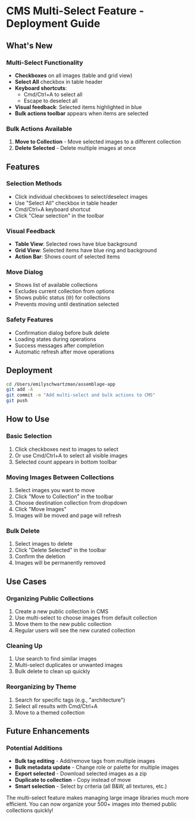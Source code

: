 # CMS Multi-Select Feature - Deployment Guide

## What's New

### Multi-Select Functionality
- **Checkboxes** on all images (table and grid view)
- **Select All** checkbox in table header
- **Keyboard shortcuts**: 
  - Cmd/Ctrl+A to select all
  - Escape to deselect all
- **Visual feedback**: Selected items highlighted in blue
- **Bulk actions toolbar** appears when items are selected

### Bulk Actions Available
1. **Move to Collection** - Move selected images to a different collection
2. **Delete Selected** - Delete multiple images at once

## Features

### Selection Methods
- Click individual checkboxes to select/deselect images
- Use "Select All" checkbox in table header
- Cmd/Ctrl+A keyboard shortcut
- Click "Clear selection" in the toolbar

### Visual Feedback
- **Table View**: Selected rows have blue background
- **Grid View**: Selected items have blue ring and background
- **Action Bar**: Shows count of selected items

### Move Dialog
- Shows list of available collections
- Excludes current collection from options
- Shows public status (🌐) for collections
- Prevents moving until destination selected

### Safety Features
- Confirmation dialog before bulk delete
- Loading states during operations
- Success messages after completion
- Automatic refresh after move operations

## Deployment

```bash
cd /Users/emilyschwartzman/assemblage-app
git add -A
git commit -m "Add multi-select and bulk actions to CMS"
git push
```

## How to Use

### Basic Selection
1. Click checkboxes next to images to select
2. Or use Cmd/Ctrl+A to select all visible images
3. Selected count appears in bottom toolbar

### Moving Images Between Collections
1. Select images you want to move
2. Click "Move to Collection" in the toolbar
3. Choose destination collection from dropdown
4. Click "Move Images"
5. Images will be moved and page will refresh

### Bulk Delete
1. Select images to delete
2. Click "Delete Selected" in the toolbar
3. Confirm the deletion
4. Images will be permanently removed

## Use Cases

### Organizing Public Collections
1. Create a new public collection in CMS
2. Use multi-select to choose images from default collection
3. Move them to the new public collection
4. Regular users will see the new curated collection

### Cleaning Up
1. Use search to find similar images
2. Multi-select duplicates or unwanted images
3. Bulk delete to clean up quickly

### Reorganizing by Theme
1. Search for specific tags (e.g., "architecture")
2. Select all results with Cmd/Ctrl+A
3. Move to a themed collection

## Future Enhancements

### Potential Additions
- **Bulk tag editing** - Add/remove tags from multiple images
- **Bulk metadata update** - Change role or palette for multiple images
- **Export selected** - Download selected images as a zip
- **Duplicate to collection** - Copy instead of move
- **Smart selection** - Select by criteria (all B&W, all textures, etc.)

The multi-select feature makes managing large image libraries much more efficient. You can now organize your 500+ images into themed public collections quickly!
